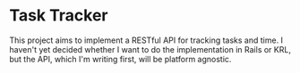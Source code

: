 # Task Tracker
This project aims to implement a RESTful API for tracking tasks and time.
I haven't yet decided whether I want to do the implementation in Rails or KRL,
but the API, which I'm writing first, will be platform agnostic.
